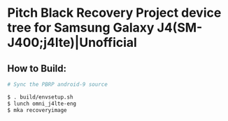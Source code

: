 # Pitch Black Recovery Project device tree for Samsung Galaxy J4(SM-J400;j4lte)|Unofficial

## How to Build:

```bash
# Sync the PBRP android-9 source

$ . build/envsetup.sh
$ lunch omni_j4lte-eng
$ mka recoveryimage

```

